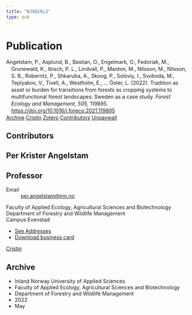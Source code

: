 ```yaml
---
title: "NJ8QC6L3"
type: pub
---
```

<h1>Publication</h1>
<article id="csl-bib-container-NJ8QC6L3" class="csl-bib-container">
  <div class="csl-bib-body" style="line-height: 1.35; padding-left: 1em; text-indent:-1em;">
  <div class="csl-entry">Angelstam, P., Asplund, B., Bastian, O., Engelmark, O., Fedoriak, M., Grunewald, K., Ibisch, P. L., Lindvall, P., Manton, M., Nilsson, M., Nilsson, S. B., Roberntz, P., Shkaruba, A., Skoog, P., Soloviy, I., Svoboda, M., Teplyakov, V., Tivell, A., Westholm, E., &#x2026; &#xD6;ster, L. (2022). Tradition as asset or burden for transitions from forests as cropping systems to multifunctional forest landscapes: Sweden as a case study. <i>Forest Ecology and Management</i>, <i>505</i>, 119895. <a href="https://doi.org/10.1016/j.foreco.2021.119895">https://doi.org/10.1016/j.foreco.2021.119895</a></div>
</div>
  <div class="csl-bib-buttons">
    <a href="#taxonomy-article-NJ8QC6L3" class="csl-bib-button">Archive</a>
    <a href alt="Cristin URL" class="csl-bib-button">Cristin</a>
    <a href alt="Zotero URL" class="csl-bib-button">Zotero</a>
    <a href="#contributors-article-NJ8QC6L3" class="csl-bib-button">Contributors</a>
    <a href="https://doi.org/10.1016/j.foreco.2021.119895" class="csl-bib-button">Unpaywall</a>
  </div>
  <div id="csl-bib-meta-container-NJ8QC6L3"></div>
</article>
<div id="csl-bib-meta-NJ8QC6L3" class="csl-bib-meta">
  <article id="contributors-article-NJ8QC6L3" class="contributors-article">
    <h1>Contributors</h1>
    <div class="personas">
<div class="vrtx-hinn-person-card">
<div class="photo">
<i class="lar la-user-circle missing-person"></i>
</div>
<div class="info">
<hgroup><h1>Per Krister Angelstam</h1>
<h2>Professor</h2>
</hgroup><dl>
<dt>Email</dt>
<dd>
<a href="mailto:per.angelstam@inn.no">per.angelstam@inn.no</a>
</dd>
</dl>
<p>
Faculty of Applied Ecology, Agricultural Sciences and Biotechnology<br>
Department of Forestry and Wildlife Management<br>
Campus Evenstad
</p>
<ul class="vrtx-hinn-links">
<li><a href="https://www.inn.no/english/find-an-employee/per-angelstam.html#vrtx-hinn-addresses">See Addresses</a></li>
<li><a href="https://www.inn.no/english/find-an-employee/per-angelstam.html?vrtx=vcf">Download business card</a></li>
</ul>
</div>
</div>
<a href="https://app.cristin.no/persons/show.jsf?id=1318014" alt="Cristin URL" class="personas-cristin">Cristin</a>
</div>
  </article>
  <article id="taxonomy-article-NJ8QC6L3" class="taxonomy-article">
    <h1>Archive</h1>
    <ul>
      <li>Inland Norway University of Applied Sciences</li>
      <li>Faculty of Applied Ecology, Agricultural Sciences and Biotechnology</li>
      <li>Department of Forestry and Wildlife Management</li>
      <li>2022</li>
      <li>May</li>
    </ul>
  </article>
</div>
